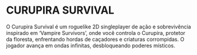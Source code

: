 # CURUPIRA SURVIVAL
O Curupira Survival é um roguelike 2D singleplayer de ação e sobrevivência inspirado em ‘Vampire Survivors’, onde você controla o Curupira, protetor da floresta, enfrentando hordas de caçadores e criaturas corrompidas. O jogador avança em ondas infinitas, desbloqueando poderes místicos.
